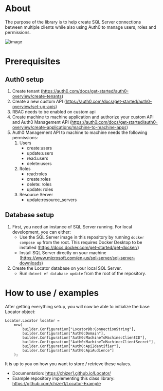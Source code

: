 # About

The purpose of the library is to help create SQL Server connections between multiple clients while also using Auth0 to manage users, roles and permissions.

![image](https://github.com/user-attachments/assets/4dbfe593-6b2c-4c49-92e5-de60aa01cf0c)

# Prerequisites

## Auth0 setup

1. Create tenant (https://auth0.com/docs/get-started/auth0-overview/create-tenants)
2. Create a new custom API (https://auth0.com/docs/get-started/auth0-overview/set-up-apis)
3. RBAC needs to be enabled on custom api
4. Create machine to machine application and authorize your custom API and Auth0 Management API (https://auth0.com/docs/get-started/auth0-overview/create-applications/machine-to-machine-apps)
5. Auth0 Management API to machine to machine needs the following permissions:
   1. Users
        - create:users
        - update:users
        - read:users
        - delete:users
   2. Roles
        - read:roles
        - create:roles
        - delete: roles
        - update: roles
   3. Resource Server
        - update:resource_servers

## Database setup

1. First, you need an instance of SQL Server running. For local development, you can either:
   - Use the SQL Server image in this repository by running `docker compose up` from the root. This requires Docker Desktop to be installed (https://docs.docker.com/get-started/get-docker/)
   - Install SQL Server directly on your machine (https://www.microsoft.com/en-us/sql-server/sql-server-downloads)
2. Create the Locator database on your local SQL Server.
   - Run `dotnet ef database update` from the root of the repository.

# How to use / examples

After getting everything setup, you will now be able to initialize the base Locator object:
```
Locator.Locator locator =
    new(
        builder.Configuration["LocatorDb:ConnectionString"],
        builder.Configuration["Auth0:Domain"],
        builder.Configuration["Auth0:MachineToMachine:ClientID"],
        builder.Configuration["Auth0:MachineToMachine:ClientSecret"],
        builder.Configuration["Auth0:ApiIdentifier"],
        builder.Configuration["Auth0:ApiAudience"]
    );
```
It is up to you on how you want to store / retrieve these values.

- Documentation: https://chizer1.github.io/Locator/
- Example repository implementing this class library: https://github.com/chizer1/Locator-Example
